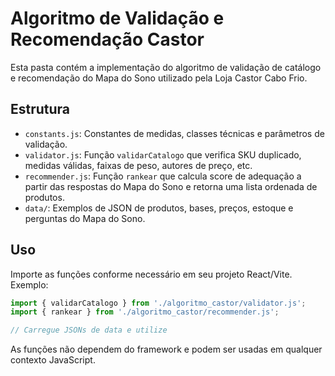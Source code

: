 # Algoritmo de Validação e Recomendação Castor

Esta pasta contém a implementação do algoritmo de validação de catálogo e recomendação do Mapa do Sono utilizado pela Loja Castor Cabo Frio.

## Estrutura
- `constants.js`: Constantes de medidas, classes técnicas e parâmetros de validação.
- `validator.js`: Função `validarCatalogo` que verifica SKU duplicado, medidas válidas, faixas de peso, autores de preço, etc.
- `recommender.js`: Função `rankear` que calcula score de adequação a partir das respostas do Mapa do Sono e retorna uma lista ordenada de produtos.
- `data/`: Exemplos de JSON de produtos, bases, preços, estoque e perguntas do Mapa do Sono.

## Uso
Importe as funções conforme necessário em seu projeto React/Vite. Exemplo:

```js
import { validarCatalogo } from './algoritmo_castor/validator.js';
import { rankear } from './algoritmo_castor/recommender.js';

// Carregue JSONs de data e utilize
```

As funções não dependem do framework e podem ser usadas em qualquer contexto JavaScript.
